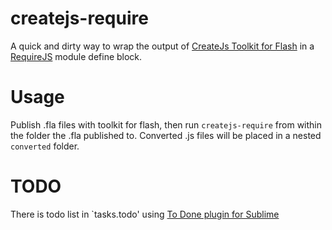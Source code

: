 createjs-require
================
A quick and dirty way to wrap the output of [CreateJs Toolkit for Flash](https://www.adobe.com/products/flash/flash-to-html5.html) in a [RequireJS](http://www.requirejs.org/) module define block.


Usage
============
Publish .fla files with toolkit for flash, then run `createjs-require` from within the folder the .fla published to. Converted .js files will be placed in a nested `converted` folder.

TODO
============
There is todo list in `tasks.todo' using [To Done plugin for Sublime](https://github.com/tiffon/sublime-to-done)
